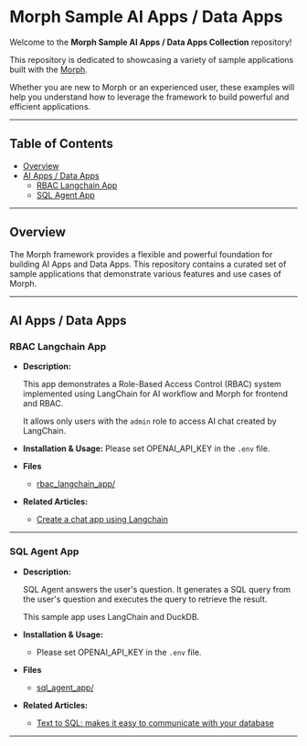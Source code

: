 # Morph Sample AI Apps / Data Apps

Welcome to the **Morph Sample AI Apps / Data Apps Collection** repository!

This repository is dedicated to showcasing a variety of sample applications built with the [Morph](https://github.com/morph-data/morph).

Whether you are new to Morph or an experienced user, these examples will help you understand how to leverage the framework to build powerful and efficient applications.

---

## Table of Contents

- [Overview](#overview)
- [AI Apps / Data Apps](#ai-apps-data-apps)
  - [RBAC Langchain App](#rbac-langchain-app)
  - [SQL Agent App](#sql-agent-app)
---

## Overview

The Morph framework provides a flexible and powerful foundation for building AI Apps and Data Apps. This repository contains a curated set of sample applications that demonstrate various features and use cases of Morph.

---

## AI Apps / Data Apps

### **RBAC Langchain App**
- **Description:**

    This app demonstrates a Role-Based Access Control (RBAC) system implemented using LangChain for AI workflow and Morph for frontend and RBAC.

    It allows only users with the `admin` role to access AI chat created by LangChain.

- **Installation & Usage:**
  Please set OPENAI_API_KEY in the `.env` file.
- **Files**
    - [rbac_langchain_app/](./rbac_langchain_app/)
- **Related Articles:**
  - [Create a chat app using Langchain](https://www.morph-data.io/tools/snippets/item/create-a-chat-app-using-langchain)

---

### **SQL Agent App**
- **Description:**

    SQL Agent answers the user's question. It generates a SQL query from the user's question and executes the query to retrieve the result.

    This sample app uses LangChain and DuckDB.

- **Installation & Usage:**
    - Please set OPENAI_API_KEY in the `.env` file.
- **Files**
    - [sql_agent_app/](./sql_agent_app/)
- **Related Articles:**
  - [Text to SQL: makes it easy to communicate with your database](https://www.morph-data.io/tools/snippets/item/text-to-sql-makes-it-easy-to-communicate-with-your-database)
---
